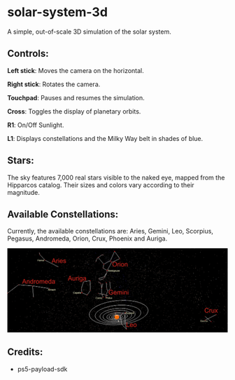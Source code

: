# solar-system-3d

A simple, out-of-scale 3D simulation of the solar system.


## Controls:

**Left stick**: Moves the camera on the horizontal.

**Right stick**: Rotates the camera.

**Touchpad**: Pauses and resumes the simulation.

**Cross**: Toggles the display of planetary orbits.

**R1**: On/Off Sunlight.

**L1**: Displays constellations and the Milky Way belt in shades of blue.


## Stars:

The sky features 7,000 real stars visible to the naked eye, mapped from the Hipparcos catalog. Their sizes and colors vary according to their magnitude.


## Available Constellations:

Currently, the available constellations are: Aries, Gemini, Leo, Scorpius, Pegasus, Andromeda, Orion, Crux, Phoenix and Auriga.

<div align="center">

<img width="800" src="./constellations-hd.jpg">
<br>

</div>



## Credits:

- ps5-payload-sdk
